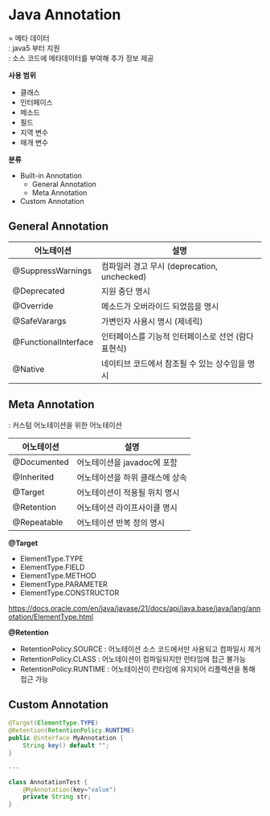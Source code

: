 # Java Annotation
= 메타 데이터  
: java5 부터 지원  
: 소스 코드에 메타데이터를 부여해 추가 정보 제공  

**사용 범위**   
- 클래스
- 인터페이스
- 메소드
- 필드
- 지역 변수
- 매개 변수 


**분류**
- Built-in Annotation
  - General Annotation
  - Meta Annotation
- Custom Annotation 



## General Annotation

어노테이션 | 설명
---|---
@SuppressWarnings     | 컴파일러 경고 무시 (deprecation, unchecked)
@Deprecated           | 지원 중단 명시 
@Override             | 메소드가 오버라이드 되었음을 명시 
@SafeVarargs          | 가변인자 사용시 명시 (제네릭)
@FunctionalInterface  | 인터페이스를 기능적 인터페이스로 선언 (람다 표현식) 
@Native               | 네이티브 코드에서 참조될 수 있는 상수임을 명시



## Meta Annotation
: 커스텀 어노테이션을 위한 어노테이션  


어노테이션 | 설명
---|---
@Documented  | 어노테이션을 javadoc에 포함
@Inherited   | 어노테이션을 하위 클래스에 상속
@Target      | 어노테이션이 적용될 위치 명시 
@Retention   | 어노테이션 라이프사이클 명시 
@Repeatable  | 어노테이션 반복 정의 명시


**@Target**
- ElementType.TYPE 
- ElementType.FIELD
- ElementType.METHOD
- ElementType.PARAMETER
- ElementType.CONSTRUCTOR

https://docs.oracle.com/en/java/javase/21/docs/api/java.base/java/lang/annotation/ElementType.html


**@Retention**
- RetentionPolicy.SOURCE : 어노테이션 소스 코드에서만 사용되고 컴파일시 제거
- RetentionPolicy.CLASS : 어노테이션이 컴파일되지만 런타임에 접근 불가능
- RetentionPolicy.RUNTIME : 어노테이션이 런타임에 유지되어 리플렉션을 통해 접근 가능



## Custom Annotation 

```java
@Target(ElementType.TYPE)
@Retention(RetentionPolicy.RUNTIME)
public @interface MyAnnotation {
    String key() default "";
}

---

class AnnotationTest {
    @MyAnnotation(key="value")
    private String str;
}

```
